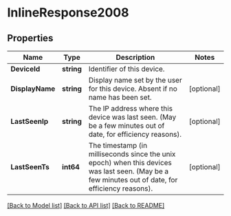 # InlineResponse2008

## Properties

Name | Type | Description | Notes
------------ | ------------- | ------------- | -------------
**DeviceId** | **string** | Identifier of this device. | 
**DisplayName** | **string** | Display name set by the user for this device. Absent if no name has been set. | [optional] 
**LastSeenIp** | **string** | The IP address where this device was last seen. (May be a few minutes out of date, for efficiency reasons). | [optional] 
**LastSeenTs** | **int64** | The timestamp (in milliseconds since the unix epoch) when this devices was last seen. (May be a few minutes out of date, for efficiency reasons). | [optional] 

[[Back to Model list]](../README.md#documentation-for-models) [[Back to API list]](../README.md#documentation-for-api-endpoints) [[Back to README]](../README.md)


